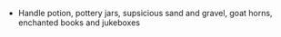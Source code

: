 * Handle potion, pottery jars, supsicious sand and gravel, goat horns, enchanted books and jukeboxes